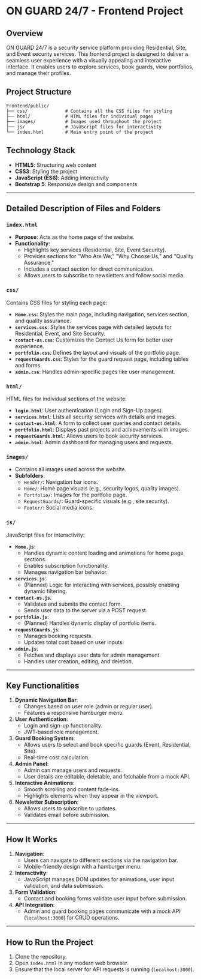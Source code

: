 # ON GUARD 24/7 - Frontend Project

## Overview
ON GUARD 24/7 is a security service platform providing Residential, Site, and Event security services. This frontend project is designed to deliver a seamless user experience with a visually appealing and interactive interface. It enables users to explore services, book guards, view portfolios, and manage their profiles.

## Project Structure
```
Frontend/public/
├── css/              # Contains all the CSS files for styling
├── html/             # HTML files for individual pages
├── images/           # Images used throughout the project
├── js/               # JavaScript files for interactivity
└── index.html        # Main entry point of the project
```

## Technology Stack
- **HTML5**: Structuring web content
- **CSS3**: Styling the project
- **JavaScript (ES6)**: Adding interactivity
- **Bootstrap 5**: Responsive design and components

---

## Detailed Description of Files and Folders

### `index.html`
- **Purpose**: Acts as the home page of the website.
- **Functionality**:
  - Highlights key services (Residential, Site, Event Security).
  - Provides sections for "Who Are We," "Why Choose Us," and "Quality Assurance."
  - Includes a contact section for direct communication.
  - Allows users to subscribe to newsletters and follow social media.

### `css/`
Contains CSS files for styling each page:
- **`Home.css`**: Styles the main page, including navigation, services section, and quality assurance.
- **`services.css`**: Styles the services page with detailed layouts for Residential, Event, and Site Security.
- **`contact-us.css`**: Customizes the Contact Us form for better user experience.
- **`portfolio.css`**: Defines the layout and visuals of the portfolio page.
- **`requestGuards.css`**: Styles for the guard request page, including tables and forms.
- **`admin.css`**: Handles admin-specific pages like user management.

### `html/`
HTML files for individual sections of the website:
- **`login.html`**: User authentication (Login and Sign-Up pages).
- **`services.html`**: Lists all security services with details and images.
- **`contact-us.html`**: A form to collect user queries and contact details.
- **`portfolio.html`**: Displays past projects and achievements with images.
- **`requestGuards.html`**: Allows users to book security services.
- **`admin.html`**: Admin dashboard for managing users and requests.

### `images/`
- Contains all images used across the website.
- **Subfolders**:
  - `Header/`: Navigation bar icons.
  - `Home/`: Home page visuals (e.g., security logos, quality images).
  - `Portfolio/`: Images for the portfolio page.
  - `RequestGuards/`: Guard-specific visuals (e.g., site security).
  - `Footer/`: Social media icons.

### `js/`
JavaScript files for interactivity:
- **`Home.js`**:
  - Handles dynamic content loading and animations for home page sections.
  - Enables subscription functionality.
  - Manages navigation bar behavior.
- **`services.js`**:
  - (Planned) Logic for interacting with services, possibly enabling dynamic filtering.
- **`contact-us.js`**:
  - Validates and submits the contact form.
  - Sends user data to the server via a POST request.
- **`portfolio.js`**:
  - (Planned) Handles dynamic display of portfolio items.
- **`requestGuards.js`**:
  - Manages booking requests.
  - Updates total cost based on user inputs.
- **`admin.js`**:
  - Fetches and displays user data for admin management.
  - Handles user creation, editing, and deletion.

---

## Key Functionalities
1. **Dynamic Navigation Bar**:
   - Changes based on user role (admin or regular user).
   - Features a responsive hamburger menu.
2. **User Authentication**:
   - Login and sign-up functionality.
   - JWT-based role management.
3. **Guard Booking System**:
   - Allows users to select and book specific guards (Event, Residential, Site).
   - Real-time cost calculation.
4. **Admin Panel**:
   - Admin can manage users and requests.
   - User details are editable, deletable, and fetchable from a mock API.
5. **Interactive Animations**:
   - Smooth scrolling and content fade-ins.
   - Highlights elements when they appear in the viewport.
6. **Newsletter Subscription**:
   - Allows users to subscribe to updates.
   - Validates email before submission.

---

## How It Works
1. **Navigation**:
   - Users can navigate to different sections via the navigation bar.
   - Mobile-friendly design with a hamburger menu.
2. **Interactivity**:
   - JavaScript manages DOM updates for animations, user input validation, and data submission.
3. **Form Validation**:
   - Contact and booking forms validate user input before submission.
4. **API Integration**:
   - Admin and guard booking pages communicate with a mock API (`localhost:3000`) for CRUD operations.



---

## How to Run the Project
1. Clone the repository.
2. Open `index.html` in any modern web browser.
3. Ensure that the local server for API requests is running (`localhost:3000`).


